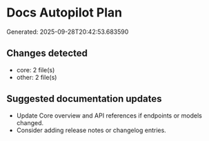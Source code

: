 # Docs Autopilot Plan

Generated: 2025-09-28T20:42:53.683590

## Changes detected

- core: 2 file(s)
- other: 2 file(s)

## Suggested documentation updates

- Update Core overview and API references if endpoints or models changed.
- Consider adding release notes or changelog entries.
